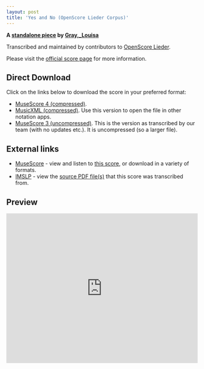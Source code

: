 ```yaml
---
layout: post
title: 'Yes and No (OpenScore Lieder Corpus)'
---
```


__A [standalone piece](https://fourscoreandmore.org/OpenScore/Gray%2C_Louisa/_/) by [Gray,_Louisa](https://fourscoreandmore.org/OpenScore/Gray%2C_Louisa)__

Transcribed and maintained by contributors to [OpenScore Lieder].

Please visit the [official score page] for more information.

[official score page]: https://musescore.com/openscore-lieder-corpus/scores/6620845
[OpenScore Lieder]: https://musescore.com/openscore-lieder-corpus

## Direct Download

Click on the links below to download the score in your preferred format:
- [MuseScore 4 (compressed)](https://fourscoreandmore.org/OpenScore/Gray%2C_Louisa/_/Yes_and_No.mscz).
- [MusicXML (compressed)](https://fourscoreandmore.org/OpenScore/Gray%2C_Louisa/_/Yes_and_No.mxl). Use this version to open the file in other notation apps.
- [MuseScore 3 (uncompressed)](https://raw.githubusercontent.com/OpenScore/Lieder/refs/heads/main/scores/Gray%2C_Louisa/_/Yes_and_No/lc6620845.mscx). This is the version as transcribed by our team (with no updates etc.). It is uncompressed (so a larger file).

## External links

- [MuseScore] - view and listen to [this score][MuseScore], or download in a variety of formats.
- [IMSLP] - view the [source PDF file(s)][IMSLP] that this score was transcribed from.

[MuseScore]: https://musescore.com/score/6620845
[IMSLP]: https://imslp.org/wiki/Special:ReverseLookup/676305

## Preview

<iframe width="100%" height="394" src="https://musescore.com/openscore-lieder-corpus/scores/6620845/embed" frameborder="0" allowfullscreen allow="autoplay; fullscreen"></iframe>
